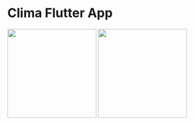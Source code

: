# Clima Flutter App

<p float="left">
  <img src="https://user-images.githubusercontent.com/31882514/165654241-34c1e242-b3af-4979-8fb0-56dbe66d951e.png" width="200" />
  <img src="https://user-images.githubusercontent.com/31882514/165654230-e7c2e834-5886-417a-85ce-2576c4a9e646.png" width="200" /> 
</p>
